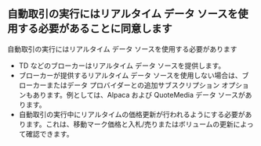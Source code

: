 ## 自動取引の実行にはリアルタイム データ ソースを使用する必要があることに同意します

自動取引の実行にはリアルタイム データ ソースを使用する必要があります
- TD などのブローカーはリアルタイム データ ソースを提供します。
- ブローカーが提供するリアルタイム データ ソースを使用しない場合は、ブローカーまたはデータ プロバイダーとの追加サブスクリプション オプションもあります。例としては、Alpaca および QuoteMedia データ ソースがあります。
- 自動取引の実行中にリアルタイムの価格更新が行われるようにする必要があります。これは、移動マーク価格と入札/売りまたはボリュームの更新によって確認できます。

